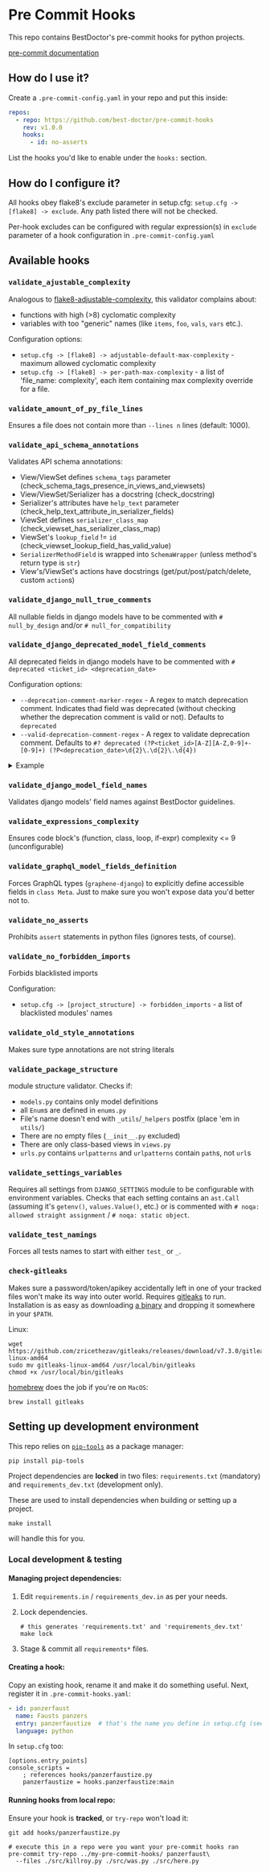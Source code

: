 # Pre Commit Hooks

This repo contains BestDoctor's pre-commit hooks for python projects.

[pre-commit documentation](https://pre-commit.com/)

## How do I use it?

Create a `.pre-commit-config.yaml` in your repo and put this inside:

```yaml
repos:
  - repo: https://github.com/best-doctor/pre-commit-hooks
    rev: v1.0.0
    hooks:
      - id: no-asserts
```

List the hooks you'd like to enable under the `hooks:` section.

## How do I configure it?

All hooks obey flake8's exclude parameter in setup.cfg: `setup.cfg -> [flake8] -> exclude`.
Any path listed there will not be checked.

Per-hook excludes can be configured with regular expression(s) in
`exclude` parameter of a hook configuration in `.pre-commit-config.yaml`

## Available hooks

### `validate_ajustable_complexity`

Analogous to [flake8-adjustable-complexity](https://github.com/best-doctor/flake8-adjustable-complexity),
this validator complains about:
* functions with high (>8) cyclomatic complexity
* variables with too "generic" names (like `items`, `foo`, `vals`, `vars` etc.).

Configuration options:

- `setup.cfg -> [flake8] -> adjustable-default-max-complexity` - maximum allowed cyclomatic complexity
- `setup.cfg -> [flake8] -> per-path-max-complexity` - a list of 'file_name: complexity',
  each item containing max complexity override for a file.

### `validate_amount_of_py_file_lines`

Ensures a file does not contain more than `--lines n` lines (default: 1000).

### `validate_api_schema_annotations`

Validates API schema annotations:

- View/ViewSet defines `schema_tags` parameter (check_schema_tags_presence_in_views_and_viewsets)
- View/ViewSet/Serializer has a docstring (check_docstring)
- Serializer's attributes have `help_text` parameter (check_help_text_attribute_in_serializer_fields)
- ViewSet defines `serializer_class_map` (check_viewset_has_serializer_class_map)
- ViewSet's `lookup_field` != `id` (check_viewset_lookup_field_has_valid_value)
- `SerializerMethodField` is wrapped into `SchemaWrapper` (unless method's return type is `str`)
- View's/ViewSet's actions have docstrings (get/put/post/patch/delete, custom `action`s)

### `validate_django_null_true_comments`

All nullable fields in django models have to be commented with `# null_by_design` and/or `# null_for_compatibility`

### `validate_django_deprecated_model_field_comments`

All deprecated fields in django models have to be commented with `# deprecated <ticket_id> <deprecation_date>`

Configuration options:

- `--deprecation-comment-marker-regex` - A regex to match deprecation comment. Indicates thad field was deprecated (without checking whether the deprecation comment is valid or not). Defaults to `deprecated`
- `--valid-deprecation-comment-regex` - A regex to validate deprecation comment. Defaults to `#? deprecated (?P<ticket_id>[A-Z][A-Z,0-9]+-[0-9]+) (?P<deprecation_date>\d{2}\.\d{2}\.\d{4})`

<details>
  <summary>Example</summary>

  In `.pre-commit-config.yaml`
  ```yaml
  repos:
    - repo: https://github.com/best-doctor/pre-commit-hooks
      rev: v1.0.0
      hooks:
        - id: validate_deprecated_model_field_comments
          args: [--deprecation-comment-marker-regex=deprecated, --valid-deprecation-comment-regex="#? deprecated (?P<ticket_id>[A-Z][A-Z,0-9]+-[0-9]+)"]
  ```
</details>

### `validate_django_model_field_names`

Validates django models' field names against BestDoctor guidelines.

### `validate_expressions_complexity`

Ensures code block's (function, class, loop, if-expr) complexity <= 9 (unconfigurable)

### `validate_graphql_model_fields_definition`

Forces GraphQL types (`graphene-django`) to explicitly define accessible fields in `class Meta`.
Just to make sure you won't expose data you'd better not to.

### `validate_no_asserts`

Prohibits `assert` statements in python files (ignores tests, of course).

### `validate_no_forbidden_imports`

Forbids blacklisted imports

Configuration:

- `setup.cfg -> [project_structure] -> forbidden_imports` - a list of blacklisted modules' names

### `validate_old_style_annotations`

Makes sure type annotations are not string literals

### `validate_package_structure`

module structure validator. Checks if:

- `models.py` contains only model definitions
- all `Enum`s are defined in `enums.py`
- File's name doesn't end with `_utils`/`_helpers` postfix (place 'em in `utils/`)
- There are no empty files (`__init__.py` excluded)
- There are only class-based views in `views.py`
- `urls.py` contains `urlpatterns` and `urlpatterns` contain `path`s, not `url`s

### `validate_settings_variables`

Requires all settings from `DJANGO_SETTINGS` module to be configurable with environment variables.
Checks that each setting contains an `ast.Call` (assuming it's `getenv()`, `values.Value()`, etc.) or
is commented with `# noqa: allowed straight assignment` / `# noqa: static object`.

### `validate_test_namings`

Forces all tests names to start with either `test_` or `_`.

### `check-gitleaks`

Makes sure a password/token/apikey accidentally left in one of your tracked files won't make its way into outer world.
Requires [gitleaks](https://github.com/zricethezav/gitleaks) to run.
Installation is as easy as downloading [a binary](https://github.com/zricethezav/gitleaks/releases)
and dropping it somewhere in your `$PATH`.

Linux:
```shell script
wget https://github.com/zricethezav/gitleaks/releases/download/v7.3.0/gitleaks-linux-amd64
sudo mv gitleaks-linux-amd64 /usr/local/bin/gitleaks
chmod +x /usr/local/bin/gitleaks
```

[homebrew](https://brew.sh) does the job if you're on `MacOS`:
```shell script
brew install gitleaks
```

## Setting up development environment

This repo relies on [`pip-tools`](https://github.com/jazzband/pip-tools) as a package manager:

```shell script
pip install pip-tools
```

Project dependencies are **locked** in two files:
`requirements.txt` (mandatory) and `requirements_dev.txt` (development only).

These are used to install dependencies when building or setting up a project.

```shell script
make install
```
will handle this for you.

### Local development & testing

#### Managing project dependencies:
1. Edit `requirements.in` / `requirements_dev.in` as per your needs.

2. Lock dependencies.
   ```shell script
   # this generates 'requirements.txt' and 'requirements_dev.txt'
   make lock
   ```

3. Stage & commit all `requirements*` files.

#### Creating a hook:

Copy an existing hook, rename it and make it do something useful.
Next, register it in `.pre-commit-hooks.yaml`:
```yaml
- id: panzerfaust
  name: Fausts panzers
  entry: panzerfaustize  # that's the name you define in setup.cfg (see below)
  language: python
```

In `setup.cfg` too:
```сfg
[options.entry_points]
console_scripts =
    ; references hooks/panzerfaustize.py
    panzerfaustize = hooks.panzerfaustize:main
```

#### Running hooks from local repo:

Ensure your hook is **tracked**, or `try-repo` won't load it:
```shell script
git add hooks/panzerfaustize.py
```

```shell script
# execute this in a repo were you want your pre-commit hooks ran
pre-commit try-repo ../my-pre-commit-hooks/ panzerfaust\
  --files ./src/killroy.py ./src/was.py ./src/here.py
```
